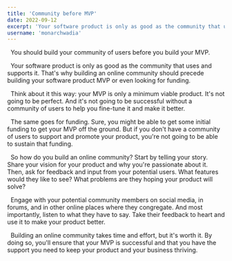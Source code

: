 ```yaml
---
title: 'Community before MVP'
date: 2022-09-12
excerpt: 'Your software product is only as good as the community that uses and supports it.'
username: 'monarchwadia'
---
```


&nbsp;&nbsp;You should build your community of users before you build your MVP.

&nbsp;&nbsp;Your software product is only as good as the community that uses and supports it. That's why building an online community should precede building your software product MVP or even looking for funding.

&nbsp;&nbsp;Think about it this way: your MVP is only a minimum viable product. It's not going to be perfect. And it's not going to be successful without a community of users to help you fine-tune it and make it better.

&nbsp;&nbsp;The same goes for funding. Sure, you might be able to get some initial funding to get your MVP off the ground. But if you don't have a community of users to support and promote your product, you're not going to be able to sustain that funding.

&nbsp;&nbsp;So how do you build an online community? Start by telling your story. Share your vision for your product and why you're passionate about it. Then, ask for feedback and input from your potential users. What features would they like to see? What problems are they hoping your product will solve?

&nbsp;&nbsp;Engage with your potential community members on social media, in forums, and in other online places where they congregate. And most importantly, listen to what they have to say. Take their feedback to heart and use it to make your product better.

&nbsp;&nbsp;Building an online community takes time and effort, but it's worth it. By doing so, you'll ensure that your MVP is successful and that you have the support you need to keep your product and your business thriving. 
